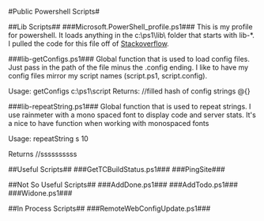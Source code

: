 #Public Powershell Scripts#

##Lib Scripts##
###Microsoft.PowerShell_profile.ps1###
This is my profile for powershell.  It loads anything in the c:\ps1\lib\ folder that starts with lib-*.  I pulled the code for this file off of [Stackoverflow](
http://stackoverflow.com/questions/138144/whats-in-your-powershell-profile-ps1file/146937#146937).  

###lib-getConfigs.ps1###
Global function that is used to load config files.  Just pass in the path of the file minus the .config ending. I like to have my config files mirror my script names (script.ps1, script.config).

Usage:
	getConfigs c:\ps1\script
Returns:
	//filled hash of config strings
	@{}

###lib-repeatString.ps1###
Global function that is used to repeat strings.  I use rainmeter with a mono spaced font to display code and server stats.  It's a nice to have function when working with monospaced fonts

Usage:
	repeatString s 10

Returns
	//ssssssssss

##Useful Scripts##
###GetTCBuildStatus.ps1###
###PingSite###

##Not So Useful Scripts##
###AddDone.ps1###
###AddTodo.ps1###
###Widone.ps1###

##In Process Scripts##
###RemoteWebConfigUpdate.ps1###
